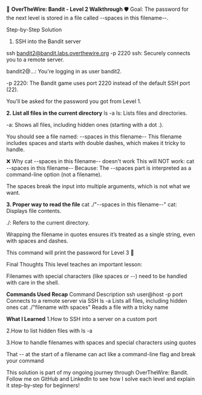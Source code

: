 🧠 **OverTheWire: Bandit - Level 2 Walkthrough**
🛡️ Goal:
The password for the next level is stored in a file called --spaces in this filename--.

 Step-by-Step Solution
 1. SSH into the Bandit server

ssh bandit2@bandit.labs.overthewire.org -p 2220
ssh: Securely connects you to a remote server.

bandit2@...: You're logging in as user bandit2.

-p 2220: The Bandit game uses port 2220 instead of the default SSH port (22).

 You'll be asked for the password you got from Level 1.

 **2. List all files in the current directory**
ls -a
ls: Lists files and directories.

-a: Shows all files, including hidden ones (starting with a dot .).

You should see a file named:
--spaces in this filename--
This filename includes spaces and starts with double dashes, which makes it tricky to handle.

❌ Why cat --spaces in this filename-- doesn't work
This will NOT work: cat --spaces in this filename--
Because: The --spaces part is interpreted as a command-line option (not a filename).

The spaces break the input into multiple arguments, which is not what we want.

**3. Proper way to read the file**
cat ./"--spaces in this filename--"
cat: Displays file contents.

./: Refers to the current directory.

Wrapping the filename in quotes ensures it’s treated as a single string, even with spaces and dashes.

This command will print the password for Level 3 🎉

Final Thoughts
This level teaches an important lesson:

Filenames with special characters (like spaces or --) need to be handled with care in the shell.

**Commands Used Recap**
Command	Description
ssh user@host -p port	Connects to a remote server via SSH
ls -a	Lists all files, including hidden ones
cat ./"filename with spaces"	Reads a file with a tricky name

**What I Learned**
1.How to SSH into a server on a custom port

2.How to list hidden files with ls -a

3.How to handle filenames with spaces and special characters using quotes

That -- at the start of a filename can act like a command-line flag and break your command

 This solution is part of my ongoing journey through OverTheWire: Bandit.
Follow me on GitHub and LinkedIn to see how I solve each level and explain it step-by-step for beginners!


